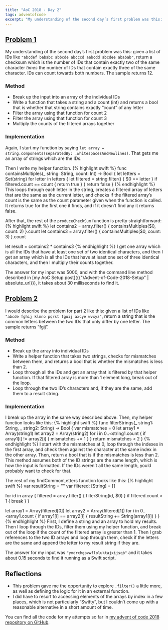 ```yaml
---
title: "AoC 2018 - Day 2"
tags: adventofcode
excerpt: "My understanding of the second day’s first problem was this: given a list of IDs like `\"abcdef bababc abbcde abcccd aabcdd abcdee ababab\"`, return a checksum which is the number of IDs that contain exactly two of the same character *times* the number of IDs that contain exactly three of the same character."
---
```

## [Problem 1](https://adventofcode.com/2018/day/2)
My understanding of the second day’s first problem was this: given a list of IDs like `"abcdef bababc abbcde abcccd aabcdd abcdee ababab"`, return a checksum which is the number of IDs that contain exactly two of the same character *times* the number of IDs that contain exactly three of the same character. IDs can count towards both numbers. The sample returns 12.

### Method
- Break up the input into an array of the individual IDs
- Write a function that takes a string and a count (int) and returns a bool that is whether that string contains exactly “count” of any letter
- Filter the array using that function for count 2
- Filter the array using that function for count 3
- Multiply the counts of the filtered arrays together

### Implementation
Again, I start my function by saying `let array = string.components(separatedBy: .whitespacesAndNewlines)`. That gets me an array of strings which are the IDs.

Then I write my helper function.
{% highlight swift %}
func containsMultiples(_ string: String, count: Int) -> Bool {
    let letters = Set(string)
    for letter in letters {
        let filtered = string.filter() { $0 == letter }
        if filtered.count == count { return true }
    }
    return false
}
{% endhighlight %}
This loops through each letter in the string, creates a filtered array of letters that are the same as the current letter, and checks if the filtered array’s count is the same as the count parameter given when the function is called. It returns true for the first one it finds, and if it doesn’t find any it returns false.

After that, the rest of the `produceCheckSum` function is pretty straightforward:
{% highlight swift %}
let contains2 = array.filter() { containsMultiples($0, count: 2) }.count
let contains3 = array.filter() { containsMultiples($0, count: 3) }.count

let result = contains2 * contains3
{% endhighlight %}
I get one array which is all the IDs that have at least one set of two identical characters, and then I get an array which is all the IDs that have at least one set of three identical characters, and then I multiply their counts together.

The answer for my input was 5000, and with the command line method described in [my AoC Setup post]({{"/Advent-of-Code-2018-Setup" | absolute_url}}), it takes about 30 milliseconds to find it.

## [Problem 2](https://adventofcode.com/2018/day/2#part2)
I would describe the problem for part 2 like this: given a list of IDs like `"abcde fghij klmno pqrst fguij axcye wvxyz"`, return a string that is the common letters between the two IDs that only differ by one letter. The sample returns “fgij”.

### Method
- Break up the array into individual IDs
- Write a helper function that takes two strings, checks for mismatches between them, and returns a bool that is whether the mismatches is less than 2.
- Loop through all the IDs and get an array that is filtered by that helper function. If that filtered array is more than 1 element long, break out of the loop.
- Loop through the two ID’s characters and, if they are the same, add them to a result string.

### Implementation
I break up the array in the same way described above. Then, my helper function looks like this:
{% highlight swift %}
func filterStrings(_ string1: String, _ string2: String) -> Bool {
    var mismatches = 0
    let array1 = Array(string1)
    let array2 = Array(string2)
    for i in 0..<string1.count {
        if array1[i] != array2[i] { mismatches += 1 }
    }
    return mismatches < 2
}
{% endhighlight %}
I start with the mismatches at 0, loop through the indexes in the first array, and check them against the character at the same index in the other array. Then, return a bool that is if the mismatches is less than 2. This method assumes both of the ID strings are the same length, which is how the input is formatted. If the IDs weren’t all the same length, you’d probably want to check for that.

The rest of my findCommonLetters function looks like this:
{% highlight swift %}
var resultString = ""
var filtered: [String] = []

for id in array {
    filtered = array.filter() { filterString(id, $0) }
    if filtered.count > 1 { break }
}

let array1 = Array(filtered[0])
let array2 = Array(filtered[1])
for i in 0..<array1.count {
    if array1[i] == array2[i] { resultString += String(array1[i]) }
}
{% endhighlight %}
First, I define a string and an array to hold my results. Then I loop through the IDs, filter them using my helper function,  and break out of the loop if the count of the filtered array is greater than 1. Then I grab references to the two ID arrays and loop through them, check if the letters are the same and append the letter to my result string if they are.

The answer for my input was `"ymdrchgpvwfloluktajxijsqb"` and it takes about 0.15 seconds to find it running as a Swift script.

## Reflections
- This problem gave me the opportunity to explore `.filter()` a little more, as well as defining the logic for it in an external function.
- I did have to resort to accessing elements of the arrays by index in a few places, which is not particularly “Swifty”, but I couldn’t come up with a reasonable alternative in a short amount of time.

You can find all the code for my attempts so far in [my advent of code 2018 repository on GitHub](https://github.com/dillon-mce/advent-of-code-2018).
